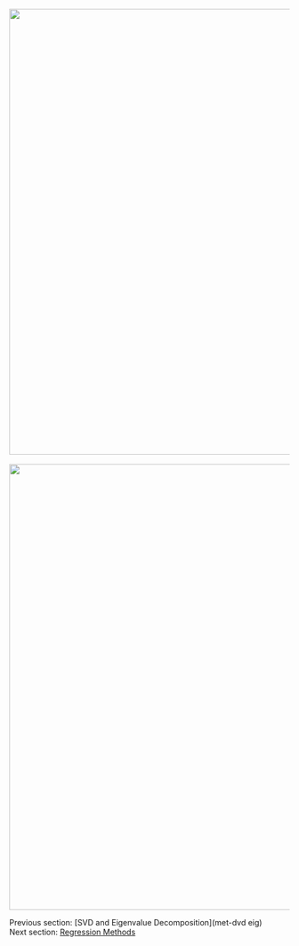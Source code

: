 <div align="center"><br><img src="http://i.imgur.com/7S9cxDa.png" width = "800"/> <br></div>
<div align="center"><br><img src="http://i.imgur.com/43HMd4n.png" width = "800"/> <br></div>

Previous section: [SVD and Eigenvalue Decomposition](met-dvd eig)<br>
Next section: [Regression Methods](met-regression2)